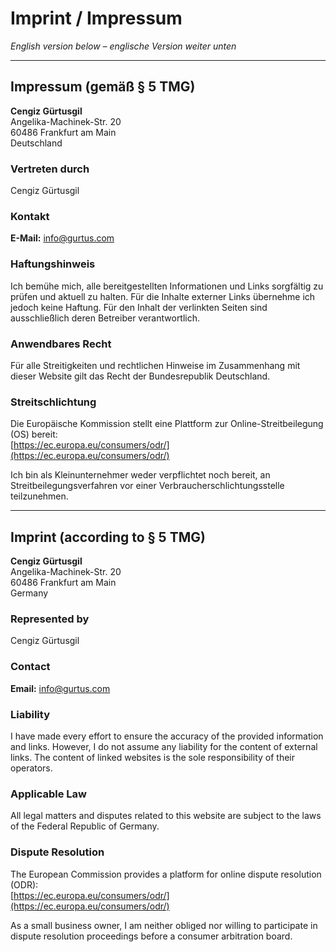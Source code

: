 # Imprint / Impressum  
*English version below – englische Version weiter unten*

---

## Impressum (gemäß § 5 TMG)

**Cengiz Gürtusgil**  
Angelika-Machinek-Str. 20  
60486 Frankfurt am Main  
Deutschland

### Vertreten durch

Cengiz Gürtusgil

### Kontakt

**E-Mail:** [info@gurtus.com](mailto:info@gurtus.com)

### Haftungshinweis

Ich bemühe mich, alle bereitgestellten Informationen und Links sorgfältig zu prüfen und aktuell zu halten. Für die Inhalte externer Links übernehme ich jedoch keine Haftung. Für den Inhalt der verlinkten Seiten sind ausschließlich deren Betreiber verantwortlich.

### Anwendbares Recht

Für alle Streitigkeiten und rechtlichen Hinweise im Zusammenhang mit dieser Website gilt das Recht der Bundesrepublik Deutschland.

### Streitschlichtung

Die Europäische Kommission stellt eine Plattform zur Online-Streitbeilegung (OS) bereit:  
[https://ec.europa.eu/consumers/odr/](https://ec.europa.eu/consumers/odr/)

Ich bin als Kleinunternehmer weder verpflichtet noch bereit, an Streitbeilegungsverfahren vor einer Verbraucherschlichtungsstelle teilzunehmen.

---

## Imprint (according to § 5 TMG)

**Cengiz Gürtusgil**  
Angelika-Machinek-Str. 20  
60486 Frankfurt am Main  
Germany

### Represented by

Cengiz Gürtusgil

### Contact

**Email:** [info@gurtus.com](mailto:info@gurtus.com)

### Liability

I have made every effort to ensure the accuracy of the provided information and links. However, I do not assume any liability for the content of external links. The content of linked websites is the sole responsibility of their operators.

### Applicable Law

All legal matters and disputes related to this website are subject to the laws of the Federal Republic of Germany.

### Dispute Resolution

The European Commission provides a platform for online dispute resolution (ODR):  
[https://ec.europa.eu/consumers/odr/](https://ec.europa.eu/consumers/odr/)

As a small business owner, I am neither obliged nor willing to participate in dispute resolution proceedings before a consumer arbitration board.

